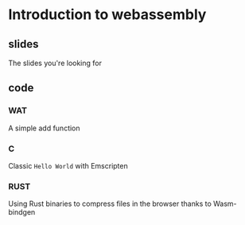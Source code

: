 # Introduction to webassembly

## slides 

The slides you're looking for

## code

### WAT
A simple add function

### C
Classic `Hello World` with Emscripten

### RUST
Using Rust binaries to compress files in the browser thanks to Wasm-bindgen